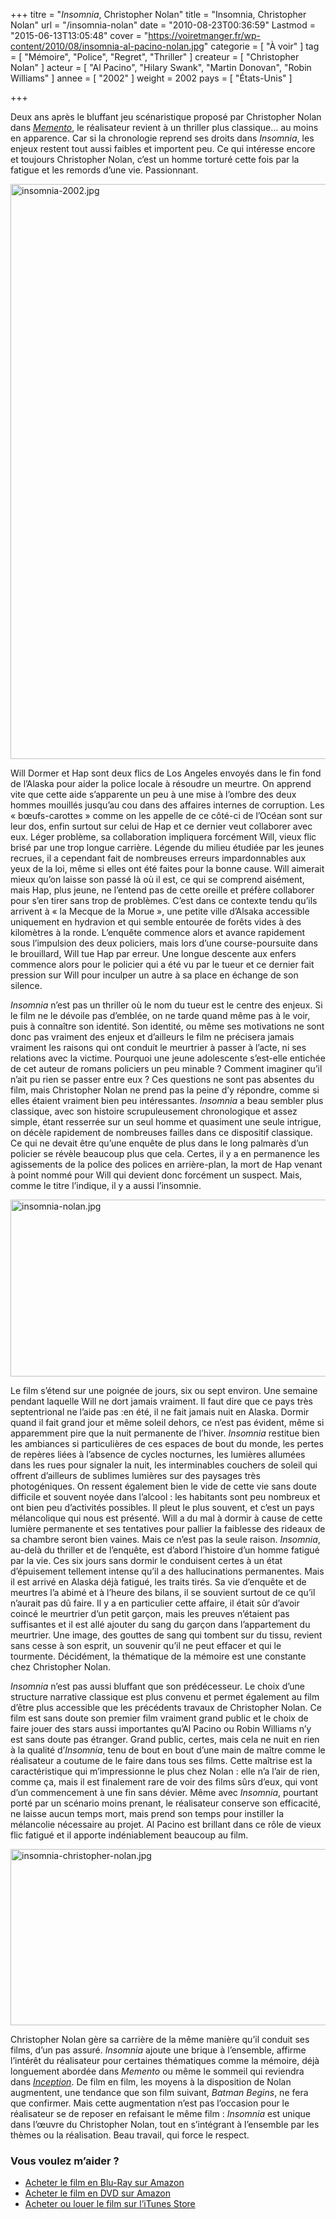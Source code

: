 +++
titre = "<em>Insomnia</em>, Christopher Nolan"
title = "Insomnia, Christopher Nolan"
url = "/insomnia-nolan"
date = "2010-08-23T00:36:59"
Lastmod = "2015-06-13T13:05:48"
cover = "https://voiretmanger.fr/wp-content/2010/08/insomnia-al-pacino-nolan.jpg"
categorie = [ "À voir" ]
tag = [ "Mémoire", "Police", "Regret", "Thriller" ]
createur = [ "Christopher Nolan" ]
acteur = [ "Al Pacino", "Hilary Swank", "Martin Donovan", "Robin Williams" ]
annee = [ "2002" ]
weight = 2002
pays = [ "États-Unis" ]

+++

<p>Deux ans après le bluffant jeu scénaristique proposé par Christopher Nolan dans <em><a href="https://voiretmanger.fr/2010/08/10/memento-nolan/">Memento</a></em>, le réalisateur revient à un thriller plus classique… au moins en apparence. Car si la chronologie reprend ses droits dans <em>Insomnia</em>, les enjeux restent tout aussi faibles et importent peu. Ce qui intéresse encore et toujours Christopher Nolan, c&rsquo;est un homme torturé cette fois par la fatigue et les remords d&rsquo;une vie. Passionnant.</p>
<img class="aligncenter" src="https://voiretmanger.fr/wp-content/2010/08/insomnia-2002.jpg" alt="insomnia-2002.jpg" width="690" height="920" border="0" />
<p>Will Dormer et Hap sont deux flics de Los Angeles envoyés dans le fin fond de l&rsquo;Alaska pour aider la police locale à résoudre un meurtre. On apprend vite que cette aide s&rsquo;apparente un peu à une mise à l&rsquo;ombre des deux hommes mouillés jusqu&rsquo;au cou dans des affaires internes de corruption. Les &laquo;&nbsp;bœufs-carottes&nbsp;&raquo; comme on les appelle de ce côté-ci de l&rsquo;Océan sont sur leur dos, enfin surtout sur celui de Hap et ce dernier veut collaborer avec eux. Léger problème, sa collaboration impliquera forcément Will, vieux flic brisé par une trop longue carrière. Légende du milieu étudiée par les jeunes recrues, il a cependant fait de nombreuses erreurs impardonnables aux yeux de la loi, même si elles ont été faites pour la bonne cause. Will aimerait mieux qu&rsquo;on laisse son passé là où il est, ce qui se comprend aisément, mais Hap, plus jeune, ne l&rsquo;entend pas de cette oreille et préfère collaborer pour s&rsquo;en tirer sans trop de problèmes. C&rsquo;est dans ce contexte tendu qu&rsquo;ils arrivent à &laquo;&nbsp;la Mecque de la Morue&nbsp;&raquo;, une petite ville d&rsquo;Alsaka accessible uniquement en hydravion et qui semble entourée de forêts vides à des kilomètres à la ronde. L&rsquo;enquête commence alors et avance rapidement sous l&rsquo;impulsion des deux policiers, mais lors d&rsquo;une course-poursuite dans le brouillard, Will tue Hap par erreur. Une longue descente aux enfers commence alors pour le policier qui a été vu par le tueur et ce dernier fait pression sur Will pour inculper un autre à sa place en échange de son silence.</p>
<p><em>Insomnia</em> n&rsquo;est pas un thriller où le nom du tueur est le centre des enjeux. Si le film ne le dévoile pas d&#8217;emblée, on ne tarde quand même pas à le voir, puis à connaître son identité. Son identité, ou même ses motivations ne sont donc pas vraiment des enjeux et d&rsquo;ailleurs le film ne précisera jamais vraiment les raisons qui ont conduit le meurtrier à passer à l&rsquo;acte, ni ses relations avec la victime. Pourquoi une jeune adolescente s&rsquo;est-elle entichée de cet auteur de romans policiers un peu minable ? Comment imaginer qu&rsquo;il n&rsquo;ait pu rien se passer entre eux ? Ces questions ne sont pas absentes du film, mais Christopher Nolan ne prend pas la peine d&rsquo;y répondre, comme si elles étaient vraiment bien peu intéressantes. <em>Insomnia</em> a beau sembler plus classique, avec son histoire scrupuleusement chronologique et assez simple, étant resserrée sur un seul homme et quasiment une seule intrigue, on décèle rapidement de nombreuses failles dans ce dispositif classique. Ce qui ne devait être qu&rsquo;une enquête de plus dans le long palmarès d&rsquo;un policier se révèle beaucoup plus que cela. Certes, il y a en permanence les agissements de la police des polices en arrière-plan, la mort de Hap venant à point nommé pour Will qui devient donc forcément un suspect. Mais, comme le titre l&rsquo;indique, il y a aussi l&rsquo;insomnie.</p>
<img class="aligncenter" src="https://voiretmanger.fr/wp-content/2010/08/insomnia-nolan.jpg" alt="insomnia-nolan.jpg" width="690" height="283" border="0" />
<p>Le film s&rsquo;étend sur une poignée de jours, six ou sept environ. Une semaine pendant laquelle Will ne dort jamais vraiment. Il faut dire que ce pays très septentrional ne l&rsquo;aide pas :en été, il ne fait jamais nuit en Alaska. Dormir quand il fait grand jour et même soleil dehors, ce n&rsquo;est pas évident, même si apparemment pire que la nuit permanente de l&rsquo;hiver. <em>Insomnia</em> restitue bien les ambiances si particulières de ces espaces de bout du monde, les pertes de repères liées à l&rsquo;absence de cycles nocturnes, les lumières allumées dans les rues pour signaler la nuit, les interminables couchers de soleil qui offrent d&rsquo;ailleurs de sublimes lumières sur des paysages très photogéniques. On ressent également bien le vide de cette vie sans doute difficile et souvent noyée dans l&rsquo;alcool : les habitants sont peu nombreux et ont bien peu d&rsquo;activités possibles. Il pleut le plus souvent, et c&rsquo;est un pays mélancolique qui nous est présenté. Will a du mal à dormir à cause de cette lumière permanente et ses tentatives pour pallier la faiblesse des rideaux de sa chambre seront bien vaines. Mais ce n&rsquo;est pas la seule raison. <em>Insomnia</em>, au-delà du thriller et de l&rsquo;enquête, est d&rsquo;abord l&rsquo;histoire d&rsquo;un homme fatigué par la vie. Ces six jours sans dormir le conduisent certes à un état d&rsquo;épuisement tellement intense qu&rsquo;il a des hallucinations permanentes. Mais il est arrivé en Alaska déjà fatigué, les traits tirés. Sa vie d&rsquo;enquête et de meurtres l&rsquo;a abimé et à l&rsquo;heure des bilans, il se souvient surtout de ce qu&rsquo;il n&rsquo;aurait pas dû faire. Il y a en particulier cette affaire, il était sûr d&rsquo;avoir coincé le meurtrier d&rsquo;un petit garçon, mais les preuves n&rsquo;étaient pas suffisantes et il est allé ajouter du sang du garçon dans l&rsquo;appartement du meurtrier. Une image, des gouttes de sang qui tombent sur du tissu, revient sans cesse à son esprit, un souvenir qu&rsquo;il ne peut effacer et qui le tourmente. Décidément, la thématique de la mémoire est une constante chez Christopher Nolan.</p>
<p><em>Insomnia</em> n&rsquo;est pas aussi bluffant que son prédécesseur. Le choix d&rsquo;une structure narrative classique est plus convenu et permet également au film d&rsquo;être plus accessible que les précédents travaux de Christopher Nolan. Ce film est sans doute son premier film vraiment grand public et le choix de faire jouer des stars aussi importantes qu&rsquo;Al Pacino ou Robin Williams n&rsquo;y est sans doute pas étranger. Grand public, certes, mais cela ne nuit en rien à la qualité d&rsquo;<em>Insomnia</em>, tenu de bout en bout d&rsquo;une main de maître comme le réalisateur a coutume de le faire dans tous ses films. Cette maîtrise est la caractéristique qui m&rsquo;impressionne le plus chez Nolan : elle n&rsquo;a l&rsquo;air de rien, comme ça, mais il est finalement rare de voir des films sûrs d&rsquo;eux, qui vont d&rsquo;un commencement à une fin sans dévier. Même avec <em>Insomnia</em>, pourtant porté par un scénario moins prenant, le réalisateur conserve son efficacité, ne laisse aucun temps mort, mais prend son temps pour instiller la mélancolie nécessaire au projet. Al Pacino est brillant dans ce rôle de vieux flic fatigué et il apporte indéniablement beaucoup au film.</p>
<img class="aligncenter" src="https://voiretmanger.fr/wp-content/2010/08/insomnia-christopher-nolan1.jpg" alt="insomnia-christopher-nolan.jpg" width="690" height="282" border="0" />
<p>Christopher Nolan gère sa carrière de la même manière qu&rsquo;il conduit ses films, d&rsquo;un pas assuré. <em>Insomnia</em> ajoute une brique à l&rsquo;ensemble, affirme l&rsquo;intérêt du réalisateur pour certaines thématiques comme la mémoire, déjà longuement abordée dans <em>Memento</em> ou même le sommeil qui reviendra dans <em><a href="https://voiretmanger.fr/2010/07/17/inception-nolan/">Inception</a></em>. De film en film, les moyens à la disposition de Nolan augmentent, une tendance que son film suivant, <em>Batman Begins</em>, ne fera que confirmer. Mais cette augmentation n&rsquo;est pas l&rsquo;occasion pour le réalisateur se de reposer en refaisant le même film : <em>Insomnia</em> est unique dans l&rsquo;œuvre du Christopher Nolan, tout en s&rsquo;intégrant à l&rsquo;ensemble par les thèmes ou la réalisation. Beau travail, qui force le respect.</p>
<div class="amazon">
<h3>Vous voulez m&rsquo;aider ?</h3>
<ul>
<li><a href="http://www.amazon.fr/gp/product/B003Z421EG/ref=as_li_ss_tl?ie=UTF8&#038;tag=leblogdenic07-21&#038;linkCode=as2&#038;camp=1642&#038;creative=19458&#038;creativeASIN=B003Z421EG">Acheter le film en Blu-Ray sur Amazon</a></li>
<li><a href="http://www.amazon.fr/gp/product/B00007K6JV/ref=as_li_ss_tl?ie=UTF8&#038;tag=leblogdenic07-21&#038;linkCode=as2&#038;camp=1642&#038;creative=19458&#038;creativeASIN=B00007K6JV">Acheter le film en DVD sur Amazon</a></li>
<li><a href="http://itunes.apple.com/fr/movie/insomnia/id380832621">Acheter ou louer le film sur l&rsquo;iTunes Store</a></li>
</ul>
</div>

